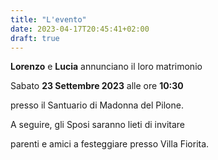 ```yaml
---
title: "L'evento"
date: 2023-04-17T20:45:41+02:00
draft: true
---
```



__Lorenzo__ e __Lucia__ annunciano il loro matrimonio

Sabato __23 Settembre 2023__ alle ore __10:30__

presso il Santuario di Madonna del Pilone.

A seguire, gli Sposi saranno lieti di invitare 

parenti e amici a festeggiare presso Villa Fiorita.